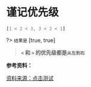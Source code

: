 # 谨记优先级

```js
[1 < 2 < 3, 3 < 2 < 1]
```

?> `结果是` [true, true]

> **`<` 和 `>` 的优先级都是`从左到右`**

**参考资料：**

[资料来源：点击测试](http://javascript-puzzlers.herokuapp.com/)